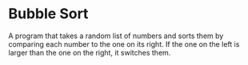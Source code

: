 # Bubble Sort

A program that takes a random list of numbers and sorts them by comparing each number to the one on its right. If the one on the left is larger than the one on the right, it switches them.